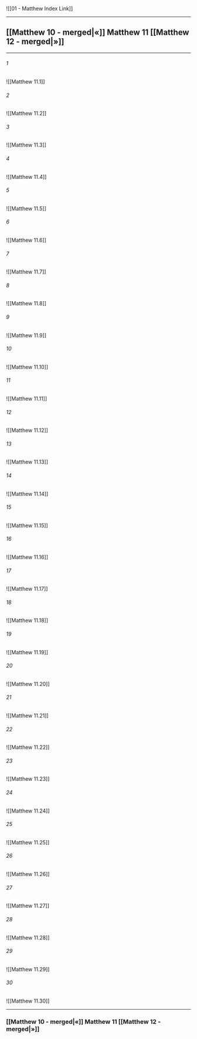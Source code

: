 ![[01 - Matthew Index Link]]

---
##  [[Matthew 10 - merged|«]] Matthew 11 [[Matthew 12 - merged|»]]

---

###### 1
![[Matthew 11.1]] 

###### 2
![[Matthew 11.2]] 

###### 3
![[Matthew 11.3]] 

###### 4
![[Matthew 11.4]]

###### 5 
![[Matthew 11.5]] 

###### 6
![[Matthew 11.6]] 

###### 7
![[Matthew 11.7]] 

###### 8
![[Matthew 11.8]] 

###### 9
![[Matthew 11.9]] 

###### 10
![[Matthew 11.10]] 

###### 11
![[Matthew 11.11]] 

###### 12
![[Matthew 11.12]]

###### 13
![[Matthew 11.13]] 

###### 14
![[Matthew 11.14]] 

###### 15
![[Matthew 11.15]]

###### 16
![[Matthew 11.16]] 

###### 17
![[Matthew 11.17]]

###### 18
![[Matthew 11.18]] 

###### 19
![[Matthew 11.19]] 

###### 20
![[Matthew 11.20]]

###### 21
![[Matthew 11.21]] 

###### 22
![[Matthew 11.22]] 

###### 23
![[Matthew 11.23]]

###### 24
![[Matthew 11.24]] 

###### 25
![[Matthew 11.25]]

###### 26
![[Matthew 11.26]] 

###### 27
![[Matthew 11.27]] 

###### 28
![[Matthew 11.28]]

###### 29
![[Matthew 11.29]] 

###### 30
![[Matthew 11.30]] 


---
###  [[Matthew 10 - merged|«]] Matthew 11 [[Matthew 12 - merged|»]]